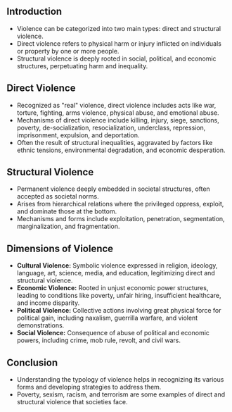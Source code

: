## Introduction

- Violence can be categorized into two main types: direct and structural violence.
- Direct violence refers to physical harm or injury inflicted on individuals or property by one or more people.
- Structural violence is deeply rooted in social, political, and economic structures, perpetuating harm and inequality.

## Direct Violence

- Recognized as "real" violence, direct violence includes acts like war, torture, fighting, arms violence, physical abuse, and emotional abuse.
- Mechanisms of direct violence include killing, injury, siege, sanctions, poverty, de-socialization, resocialization, underclass, repression, imprisonment, expulsion, and deportation.
- Often the result of structural inequalities, aggravated by factors like ethnic tensions, environmental degradation, and economic desperation.

## Structural Violence

- Permanent violence deeply embedded in societal structures, often accepted as societal norms.
- Arises from hierarchical relations where the privileged oppress, exploit, and dominate those at the bottom.
- Mechanisms and forms include exploitation, penetration, segmentation, marginalization, and fragmentation.

## Dimensions of Violence

- **Cultural Violence:** Symbolic violence expressed in religion, ideology, language, art, science, media, and education, legitimizing direct and structural violence.
- **Economic Violence:** Rooted in unjust economic power structures, leading to conditions like poverty, unfair hiring, insufficient healthcare, and income disparity.
- **Political Violence:** Collective actions involving great physical force for political gain, including naxalism, guerrilla warfare, and violent demonstrations.
- **Social Violence:** Consequence of abuse of political and economic powers, including crime, mob rule, revolt, and civil wars.

## Conclusion

- Understanding the typology of violence helps in recognizing its various forms and developing strategies to address them.
- Poverty, sexism, racism, and terrorism are some examples of direct and structural violence that societies face.